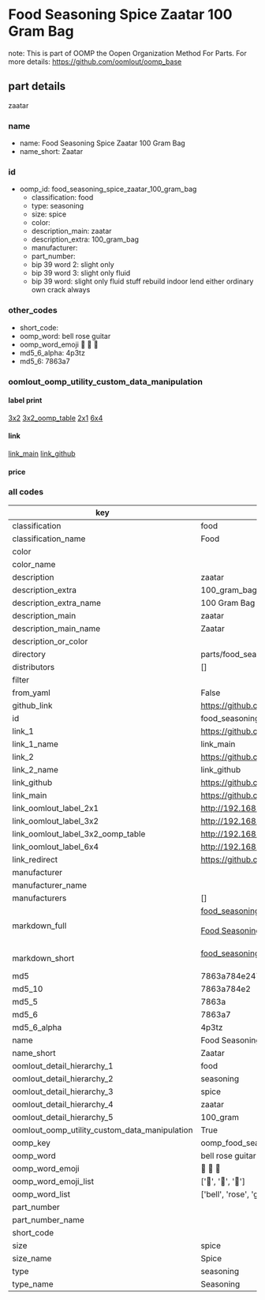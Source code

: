 # Food Seasoning Spice Zaatar 100 Gram Bag  

note: This is part of OOMP the Oopen Organization Method For Parts. For more details: https://github.com/oomlout/oomp_base

##  part details
  



zaatar



### name
* name: Food Seasoning Spice Zaatar 100 Gram Bag
* name_short: Zaatar
### id
* oomp_id: food_seasoning_spice_zaatar_100_gram_bag
  * classification: food
  * type: seasoning
  * size: spice
  * color: 
  * description_main: zaatar
  * description_extra: 100_gram_bag
  * manufacturer: 
  * part_number: 
  * bip 39 word 2: slight only
  * bip 39 word 3: slight only fluid
  * bip 39 word: slight only fluid stuff rebuild indoor lend either ordinary own crack always

### other_codes
* short_code: 
* oomp_word: bell rose guitar
* oomp_word_emoji :bell: :rose: :guitar:
* md5_6_alpha: 4p3tz
* md5_6: 7863a7






### oomlout_oomp_utility_custom_data_manipulation
#### label print
[3x2](http://192.168.1.245:1112/?label=oomp%204p3tz)
[3x2_oomp_table](http://192.168.1.108:1112/?label=oomp%204p3tz)
[2x1](http://192.168.1.242:1112/?label=oomp%204p3tz)
[6x4](http://192.168.1.55:1112/?label=oomp%204p3tz)    

#### link

[link_main](https://github.com/oomlout/oomlout_oomp_version_1_messy/tree/main/parts/food_seasoning_spice_zaatar_100_gram_bag) [link_github](https://github.com/oomlout/oomlout_oomp_version_1_messy/tree/main/parts/food_seasoning_spice_zaatar_100_gram_bag)                             

#### price







### all codes 
| key | value |  
| --- | --- |  
| classification | food |  
| classification_name | Food |  
| color |  |  
| color_name |  |  
| description | zaatar |  
| description_extra | 100_gram_bag |  
| description_extra_name | 100 Gram Bag |  
| description_main | zaatar |  
| description_main_name | Zaatar |  
| description_or_color |   |  
| directory | parts/food_seasoning_spice_zaatar_100_gram_bag |  
| distributors | [] |  
| filter |  |  
| from_yaml | False |  
| github_link | https://github.com/oomlout/oomlout_oomp_part_src/tree/main/parts/food_seasoning_spice_zaatar_100_gram_bag |  
| id | food_seasoning_spice_zaatar_100_gram_bag |  
| link_1 | https://github.com/oomlout/oomlout_oomp_version_1_messy/tree/main/parts/food_seasoning_spice_zaatar_100_gram_bag |  
| link_1_name | link_main |  
| link_2 | https://github.com/oomlout/oomlout_oomp_version_1_messy/tree/main/parts/food_seasoning_spice_zaatar_100_gram_bag |  
| link_2_name | link_github |  
| link_github | https://github.com/oomlout/oomlout_oomp_version_1_messy/tree/main/parts/food_seasoning_spice_zaatar_100_gram_bag |  
| link_main | https://github.com/oomlout/oomlout_oomp_version_1_messy/tree/main/parts/food_seasoning_spice_zaatar_100_gram_bag |  
| link_oomlout_label_2x1 | http://192.168.1.242:1112/?label=oomp%204p3tz |  
| link_oomlout_label_3x2 | http://192.168.1.245:1112/?label=oomp%204p3tz |  
| link_oomlout_label_3x2_oomp_table | http://192.168.1.108:1112/?label=oomp%204p3tz |  
| link_oomlout_label_6x4 | http://192.168.1.55:1112/?label=oomp%204p3tz |  
| link_redirect | https://github.com/oomlout/oomlout_oomp_version_1_messy/tree/main/parts/food_seasoning_spice_zaatar_100_gram_bag |  
| manufacturer |  |  
| manufacturer_name |  |  
| manufacturers | [] |  
| markdown_full | [food_seasoning_spice_zaatar_100_gram_bag](none)<br>[](none)<br>[Food Seasoning Spice Zaatar 100 Gram Bag](none)<br><br> |  
| markdown_short | [food_seasoning_spice_zaatar_100_gram_bag](none)<br><br> |  
| md5 | 7863a784e2470ffdcc59ad78b366c65d |  
| md5_10 | 7863a784e2 |  
| md5_5 | 7863a |  
| md5_6 | 7863a7 |  
| md5_6_alpha | 4p3tz |  
| name | Food Seasoning Spice Zaatar 100 Gram Bag |  
| name_short | Zaatar |  
| oomlout_detail_hierarchy_1 | food |  
| oomlout_detail_hierarchy_2 | seasoning |  
| oomlout_detail_hierarchy_3 | spice |  
| oomlout_detail_hierarchy_4 | zaatar |  
| oomlout_detail_hierarchy_5 | 100_gram |  
| oomlout_oomp_utility_custom_data_manipulation | True |  
| oomp_key | oomp_food_seasoning_spice_zaatar_100_gram_bag |  
| oomp_word | bell rose guitar |  
| oomp_word_emoji | :bell: :rose: :guitar: |  
| oomp_word_emoji_list | [':bell:', ':rose:', ':guitar:'] |  
| oomp_word_list | ['bell', 'rose', 'guitar'] |  
| part_number |  |  
| part_number_name |  |  
| short_code |  |  
| size | spice |  
| size_name | Spice |  
| type | seasoning |  
| type_name | Seasoning |  
